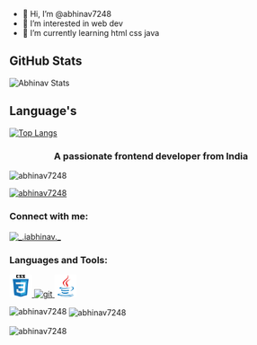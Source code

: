 - 👋 Hi, I’m @abhinav7248
- 👀 I’m interested in web dev
- 🌱 I’m currently learning html css java



<!---
abhinav7248/abhinav7248 is a ✨ special ✨ repository because its `README.md` (this file) appears on your GitHub profile.
You can click the Preview link to take a look at your changes.
--->

## GitHub Stats

![Abhinav Stats](https://github-readme-stats.vercel.app/api?username=abhinav7248&count_private=true&show_icons=true&theme=radical) 

## Language's
[![Top Langs](https://github-readme-stats.vercel.app/api/top-langs/?username=abhinav7248&layout=compact)](https://github.com/anuraghazra/github-readme-stats)

<h3 align="center">A passionate frontend developer from India</h3>

<p align="left"> <img src="https://komarev.com/ghpvc/?username=abhinav7248&label=Profile%20views&color=0e75b6&style=flat" alt="abhinav7248" /> </p>

<p align="left"> <a href="https://github.com/ryo-ma/github-profile-trophy"><img src="https://github-profile-trophy.vercel.app/?username=abhinav7248" alt="abhinav7248" /></a> </p>

<h3 align="left">Connect with me:</h3>
<p align="left">
<a href="https://instagram.com/_.iabhinav._" target="blank"><img align="center" src="https://raw.githubusercontent.com/rahuldkjain/github-profile-readme-generator/master/src/images/icons/Social/instagram.svg" alt="_.iabhinav._" height="30" width="40" /></a>
</p>

<h3 align="left">Languages and Tools:</h3>
<p align="left"> <a href="https://www.w3schools.com/css/" target="_blank" rel="noreferrer"> <img src="https://raw.githubusercontent.com/devicons/devicon/master/icons/css3/css3-original-wordmark.svg" alt="css3" width="40" height="40"/> </a> <a href="https://git-scm.com/" target="_blank" rel="noreferrer"> <img src="https://www.vectorlogo.zone/logos/git-scm/git-scm-icon.svg" alt="git" width="40" height="40"/> </a> <a href="https://www.java.com" target="_blank" rel="noreferrer"> <img src="https://raw.githubusercontent.com/devicons/devicon/master/icons/java/java-original.svg" alt="java" width="40" height="40"/> </a> </p>

<p><img align="left" src="https://github-readme-stats.vercel.app/api/top-langs?username=abhinav7248&show_icons=true&locale=en&layout=compact" alt="abhinav7248" /></p>

<p>&nbsp;<img align="center" src="https://github-readme-stats.vercel.app/api?username=abhinav7248&show_icons=true&locale=en" alt="abhinav7248" /></p>

<p><img align="center" src="https://github-readme-streak-stats.herokuapp.com/?user=abhinav7248&" alt="abhinav7248" /></p>
